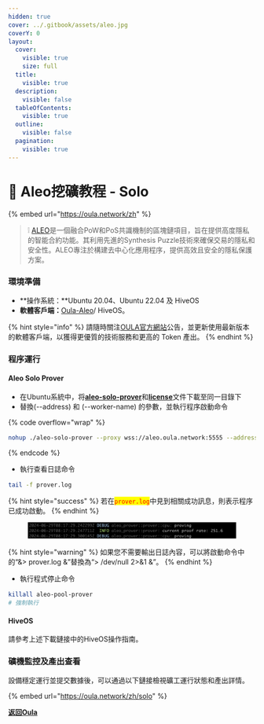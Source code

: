 ```yaml
---
hidden: true
cover: ../.gitbook/assets/aleo.jpg
coverY: 0
layout:
  cover:
    visible: true
    size: full
  title:
    visible: true
  description:
    visible: false
  tableOfContents:
    visible: true
  outline:
    visible: false
  pagination:
    visible: true
---
```


# 🤖 Aleo挖礦教程 - Solo

{% embed url="https://oula.network/zh" %}

> &#x20;❕ [ALEO](https://www.aleo.org/)是一個融合PoW和PoS共識機制的區塊鏈項目，旨在提供高度隱私的智能合約功能。其利用先進的Synthesis Puzzle技術來確保交易的隱私和安全性。ALEO專注於構建去中心化應用程序，提供高效且安全的隱私保護方案。



### 環境準備

* **操作系統：**Ubuntu 20.04、Ubuntu 22.04 及 HiveOS
* **軟體客戶端：**[Oula-Aleo](https://github.com/oula-network/aleo/releases/tag/v1.6-testnet-beta)/ HiveOS。

{% hint style="info" %}
請隨時關注[OULA官方網站](https://oula.network/zh)公告，並更新使用最新版本的軟體客戶端，以獲得更優質的技術服務和更高的 Token 產出。
{% endhint %}

### 程序運行

#### **Aleo Solo Prover**

* 在Ubuntu系統中，将[**aleo-solo-prover**](https://github.com/oula-network/aleo/releases/download/v1.6-testnet-beta/aleo-solo-prover)和[**license**](https://github.com/oula-network/aleo/releases/download/v1.6-testnet-beta/license)文件下載至同一目錄下
* 替換(--address) 和  (--worker-name) 的參數，並執行程序啟動命令

{% code overflow="wrap" %}
```bash
nohup ./aleo-solo-prover --proxy wss://aleo.oula.network:5555 --address <YOUR_ALEO_ADDRESS> --worker-name <WORKER_NAME> > prover.log 2>&1 &
```
{% endcode %}

* 執行查看日誌命令

```bash
tail -f prover.log
```

{% hint style="success" %}
若在<mark style="color:red;">`prover.log`</mark>中見到相關成功訊息，則表示程序已成功啟動。
{% endhint %}

<figure><img src="../.gitbook/assets/image (1) (1).png" alt=""><figcaption></figcaption></figure>

{% hint style="warning" %}
如果您不需要輸出日誌內容，可以將啟動命令中的“&> prover.log &”替換為“> /dev/null 2>&1 &”。
{% endhint %}

* 執行程式停止命令

```bash
killall aleo-pool-prover
# 強制執行
```

#### **HiveOS**

請參考上述下載鏈接中的HiveOS操作指南。



### 礦機監控及產出查看

設備穩定運行並提交數據後，可以通過以下鏈接檢視礦工運行狀態和產出詳情。



{% embed url="https://oula.network/zh/solo" %}



[**返回Oula**](https://oula.network/zh/login)
